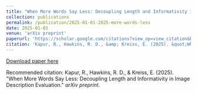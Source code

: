 ```yaml
---
title: "When More Words Say Less: Decoupling Length and Informativity in Image Description Evaluation"
collection: publications
permalink: /publication/2025-01-01-2025-more-words-less
date: 2025-01-01
venue: 'arXiv preprint'
paperurl: 'https://scholar.google.com/citations?view_op=view_citation&hl=en&user=7EPsnxEAAAAJ&sortby=pubdate&citation_for_view=7EPsnxEAAAAJ:5awf1xo2G04C'
citation: 'Kapur, R., Hawkins, R. D., &amp; Kreiss, E. (2025). &quot;When More Words Say Less: Decoupling Length and Informativity in Image Description Evaluation.&quot; <i>arXiv preprint</i>.'
---
```


<a href='https://scholar.google.com/citations?view_op=view_citation&hl=en&user=7EPsnxEAAAAJ&sortby=pubdate&citation_for_view=7EPsnxEAAAAJ:5awf1xo2G04C'>Download paper here</a>

Recommended citation: Kapur, R., Hawkins, R. D., & Kreiss, E. (2025). "When More Words Say Less: Decoupling Length and Informativity in Image Description Evaluation." <i>arXiv preprint</i>.
